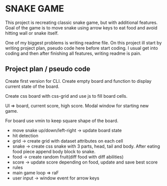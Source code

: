 # SNAKE GAME

This project is recreating classic snake game, but with additional features. Goal of the game is to move snake using arrow keys to eat food and avoid hitting wall or snake itself.

One of my biggest problems is writing readme file. On this project ill start by writing project plan, pseudo code here before start coding. I usual get into coding and then after finishing all features, writing readme is pain.

## Project plan / pseudo code

Create first version for CLI. Create empty board and function to display current state of the board.

Create css board with css-grid and use js to fill board cells.

UI => board, current score, high score.
Modal window for starting new game.

For board use vmin to keep square shape of the board.

- move snake up/down/left-right -> update board state
- hit detection
- grid -> create grid with dataset attributes on each cell
- snake -> create css snake with 3 parts, head, tail and body. After eating food piece append body block to snake.
- food -> create random fruit(diff food with diff abilities)
- score -> update score depending on food, update and save best score
- rules
- main game loop => raF
- user input -> window event for arrow keys
